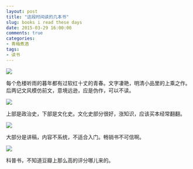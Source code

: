 ```yaml
---
layout: post
title: "这段时间读的几本书"
slug: books i read these days
date: 2015-03-29 16:00:00
comments: true
categories:
- 青梅煮酒
tags:
- 读书
---
```


![](http://pic.yupoo.com/leninlee/ExoJe1q2/medish.jpg)

每个危楼听雨的暮年都有过软红十丈的青春。文字凄艳，明清小品里的上乘之作。后两记文风模仿前文，意境远逊，应是伪作，可以不读。

![](http://pic.yupoo.com/leninlee/ExoJbmLN/medish.jpg)

上部是政治史，下部是文化史。文化史部分很好，涨知识，应该买本经常翻翻。

![](http://pic.yupoo.com/leninlee/ExoJdozU/medish.jpg)

大部分是讲稿，内容不系统，不适合入门。畅销书不可信啊。

![](http://pic.yupoo.com/leninlee/ExoJdmOb/medish.jpg)

科普书，不知道豆瓣上那么高的评分哪儿来的。
